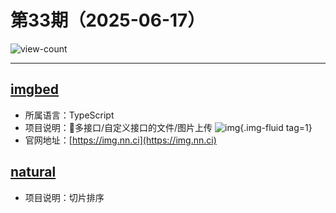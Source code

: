 # 第33期（2025-06-17）

![view-count](https://count.getloli.com/@xiaoxuan6-weekly-20250617)

---
## [imgbed](https://github.com/Xhofe/imgbed)
- 所属语言：TypeScript
- 项目说明：📒多接口/自定义接口的文件/图片上传
![img](https://mirror.ghproxy.com/https://raw.githubusercontent.com/xiaoxuan6/weekly/main/docs/static/images/2025-06-17/1750125761.png){.img-fluid tag=1}
- 官网地址：[https://img.nn.ci](https://img.nn.ci)

## [natural](https://github.com/maruel/natural)
- 项目说明：切片排序
